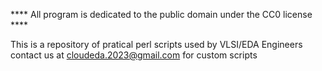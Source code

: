 **** All program is dedicated to the public domain under the CC0 license **** <br>

This is a repository of pratical perl scripts used by VLSI/EDA Engineers <br>
contact us at cloudeda.2023@gmail.com for custom scripts <br>

